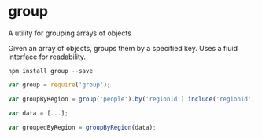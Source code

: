 # group

A utility for grouping arrays of objects

Given an array of objects, groups them by a specified key. Uses a fluid interface for readability.

    npm install group --save

```javascript
var group = require('group');

var groupByRegion = group('people').by('regionId').include('regionId', 'regionName').details('salesRep', 'sales').notnull('salesRep');

var data = [...];

var groupedByRegion = groupByRegion(data);
```
